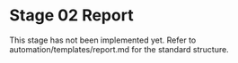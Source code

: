 # Stage 02 Report

This stage has not been implemented yet. Refer to automation/templates/report.md for the standard structure.
